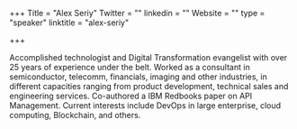+++
Title = "Alex Seriy"
Twitter = ""
linkedin = ""
Website = ""
type = "speaker"
linktitle = "alex-seriy"

+++

Accomplished technologist and Digital Transformation evangelist with over 25 years of experience under the belt. Worked as a consultant in semiconductor, telecomm, financials, imaging and other industries, in different capacities ranging from product development, technical sales and engineering services. Co-authored a IBM Redbooks paper on API Management. Current interests include DevOps in large enterprise, cloud computing, Blockchain, and others.
